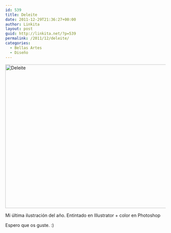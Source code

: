 ```yaml
---
id: 539
title: Deleite
date: 2011-12-29T21:36:27+00:00
author: Linkita
layout: post
guid: http://linkita.net/?p=539
permalink: /2011/12/deleite/
categories:
  - Bellas Artes
  - Diseño
---
```

[<img src="http://farm7.staticflickr.com/6048/6311994873_b511c20a7f_z.jpg" width="640" height="452" alt="Deleite" />](http://www.flickr.com/photos/linkita/6311994873/ "Deleite by Linkita, on Flickr")

Mi última ilustración del año. Entintado en Illustrator + color en Photoshop

Espero que os guste. :)